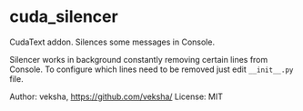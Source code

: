 # cuda_silencer
CudaText addon. Silences some messages in Console.

Silencer works in background constantly removing certain lines from Console.
To configure which lines need to be removed just edit `__init__.py` file.

Author: veksha, https://github.com/veksha/
License: MIT
